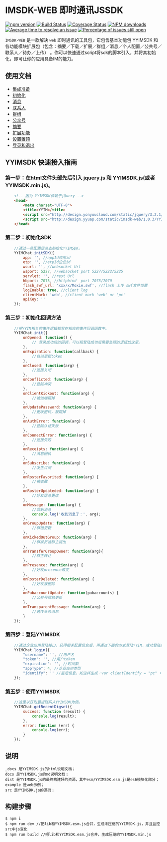 
# IMSDK-WEB 即时通讯JSSDK


[![npm version](https://img.shields.io/npm/v/yyimsdk.svg)](https://www.npmjs.com/package/yyimsdk)
[![Build Status](https://img.shields.io/travis/iuap-design/YYIMSDK/master.svg)](https://travis-ci.org/iuap-design/YYIMSDK)
[![Coverage Status](https://coveralls.io/repos/github/iuap-design/YYIMSDK/badge.svg?branch=master)](https://coveralls.io/github/iuap-design/YYIMSDK?branch=master)
[![NPM downloads](http://img.shields.io/npm/dm/YYIMSDK.svg?style=flat)](https://npmjs.org/package/yyimsdk)
[![Average time to resolve an issue](http://isitmaintained.com/badge/resolution/iuap-design/YYIMSDK.svg)](http://isitmaintained.com/project/iuap-design/YYIMSDK "Average time to resolve an issue")
[![Percentage of issues still open](http://isitmaintained.com/badge/open/iuap-design/YYIMSDK.svg)](http://isitmaintained.com/project/iuap-design/YYIMSDK "Percentage of issues still open")

`IMSDK-WEB` 是一款解决 `web` 即时通讯的工具包，它包含基本功能包 YYIMSDK 和各功能模块扩展包（包含：摘要／下载／扩展／群组／消息／个人配置／公共号／联系人／待办／上传） 。你可以快速通过script将sdk的脚本引入，并将其初始化，即可让你的应用具备IM的能力。

## 使用文档

- [集成准备](https://iuap-design.github.io/YYIMSDK/index.html)
- [初始化](https://iuap-design.github.io/YYIMSDK/%E5%88%9D%E5%A7%8B%E5%8C%96.html)
- [消息](https://iuap-design.github.io/YYIMSDK/%E6%B6%88%E6%81%AF.html)
- [联系人](https://iuap-design.github.io/YYIMSDK/%E8%81%94%E7%B3%BB%E4%BA%BA.html)
- [群组](https://iuap-design.github.io/YYIMSDK/%E7%BE%A4%E7%BB%84.html)
- [公众号](https://iuap-design.github.io/YYIMSDK/%E5%85%AC%E4%BC%97%E5%8F%B7.html)
- [摘要](https://iuap-design.github.io/YYIMSDK/%E6%91%98%E8%A6%81.html)
- [扩展功能](https://iuap-design.github.io/YYIMSDK/%E5%85%B6%E4%BB%96.html)
- [设置置顶](https://iuap-design.github.io/YYIMSDK/profile.html)
- [登录和退出](https://iuap-design.github.io/YYIMSDK/%E7%99%BB%E9%99%86%E9%80%80%E5%87%BA.html)

## YYIMSDK 快速接入指南

### 第一步：在html文件头部先后引入 jquery.js 和 YYIMSDK.js(或者YYIMSDK.min.js)。
```html
    <!-- 因为 YYIMSDK依赖于jQuery -->
    <head>
        <meta charset="UTF-8">
        <title>YYIM</title>
        <script src="http://design.yonyoucloud.com/static/jquery/3.2.1/jquery.min.js"></script>
        <script src="http://design.yyuap.com/static/imsdk-web/1.0.3/YYIMSDK.js"></script>
    </head>
```

### 第二步：初始化SDK
```js
    //通过一些配置信息去初始化YYIMSDK。
    YYIMChat.initSDK({
        app: '', //appId应用id
        etp: '', //etpId企业id
        wsurl: '', //websocket Url
        wsport: 5227, //websocket port 5227/5222/5225
        servlet: '', //rest Url
        hbport: 7075, //httpbind  port 7075/7070
        flash_swf_url: 'xxx/x/Moxie.swf', //flash 上传 swf文件位置
        logEnable: true, //client log
        clientMark: 'web', //client mark 'web' or 'pc'
        apiKey: ''
    });
```

### 第三步：初始化回调方法
```js
    //把YYIM相关的事件逻辑都写在相应的事件回调函数中。
    YYIMChat.init({
        onOpened: function() {
            // 登录成功后的回调，可以把登陆成功后需要处理的逻辑放这里。
        },
        onExpiration: function(callback) {
            //自动更新token
        },
        onClosed: function(arg) {
            //连接关闭
        },
        onConflicted: function(arg) {
            //登陆冲突
        },
        onClientKickout: function(arg) {
            //被他端踢掉
        },
        onUpdatePassword: function(arg) {
            //更改密码，被踢掉
        },
        onAuthError: function(arg) {
            //登陆认证失败
        },
        onConnectError: function(arg) {
            //连接失败
        },
        onReceipts: function(arg) {
            //消息回执
        },
        onSubscribe: function(arg) {
            //发生订阅
        },
        onRosterFavorited: function(arg) {
            //被收藏
        },
        onRosterUpdateded: function(arg) {
            //好友信息更改
        },
        onMessage: function(arg) {
            //收到消息
            console.log('收到消息了：', arg);
        },
        onGroupUpdate: function(arg) {
            //群组更新
        },
        onKickedOutGroup: function(arg) {
            //群成员被群主提出
        },
        onTransferGroupOwner: function(arg){
            //群主转让
        },
        onPresence: function(arg) {
            //好友presence改变
        },
        onRosterDeleted: function(arg) {
            //好友被删除
        },
        onPubaccountUpdate: function(pubaccounts) {
            //公共号信息更新
        },
        onTransparentMessage: function(arg) {
            //透传业务消息
        }
    });
```

### 第四步：登陆YYIMSDK
```js
    //通过企业应用登陆接口，获得相关配置信息后，再通过下面的方式登陆YYIM，成功登陆后才能正常使用YYIMSDK。
    YYIMChat.login({
        "username": '', //用户名
        "token": '', //用户token
        "expiration": '', //时间戳
        "appType": 4, //企业应用类型
        "identify": '' //鉴定信息，如这样生成：var clientIdentify = "pc" + String(new Date().getTime());
    });
```

### 第五步：使用YYIMSDK
```js
    //这里以获取最近联系人YYIMSDK为例。
    YYIMChat.getRecentDigset({
        success: function (result) {
            console.log(result);
        },
        error: function (err) {
            console.log(err);
        }
    });
```

## 说明
```
_docs 是YYIMSDK.js的html说明文档；
docs 是YYIMSDK.js的md说明文档；
dist 是YYIMSDK.js的最终构建好的资源，其中esm/YYIMSDK.esm.js是es6模块化部分；
example 是web示例；
src 是YYIMSDK.js的源码；
```

## 构建步骤
```
$ npm i
$ npm run dev //把lib和YYIMSDK.esm.js合并，生成未压缩的YYIMSDK.js，并且监控src中js变化
$ npm run build //把lib和YYIMSDK.esm.js合并，生成压缩的YYIMSDK.min.js
```

